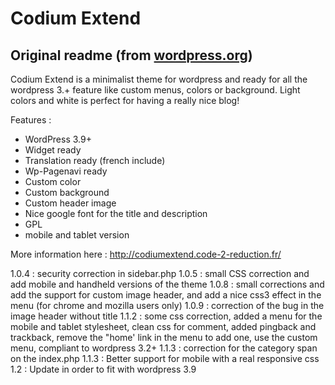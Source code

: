 # Codium Extend

## Original readme (from [wordpress.org](https://wordpress.org/themes/codium-extend/))

Codium Extend is a minimalist theme for wordpress and ready for all the wordpress 3.+ feature like custom menus, colors or background. Light colors and white is perfect for having a really nice blog!

Features :

- WordPress 3.9+
- Widget ready
- Translation ready (french include)
- Wp-Pagenavi ready
- Custom color
- Custom background
- Custom header image
- Nice google font for the title and description
- GPL
- mobile and tablet version

More information here : http://codiumextend.code-2-reduction.fr/

1.0.4 : security correction in sidebar.php
1.0.5 : small CSS correction and add mobile and handheld versions of the theme
1.0.8 : small corrections and add the support for custom image header, and add a nice css3 effect in the menu (for chrome and mozilla users only)
1.0.9 : correction of the bug in the image header without title
1.1.2 : some css correction, added a menu for the mobile and tablet stylesheet, clean css for comment, added pingback and trackback, remove the "home' link in the menu to add one, use the custom menu, compliant to wordpress 3.2+
1.1.3 : correction for the category span on the index.php
1.1.3 : Better support for mobile with a real responsive css
1.2 : Update in order to fit with wordpress 3.9
